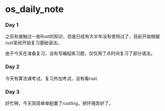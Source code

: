# os_daily_note

### Day 1
之前有接触过一些Rust的知识，但是已经有大半年没有使用过了，目前开始根据rust圣经开始复习基础语法。

由于今天在准备复习，没有写编程练习题，仅仅用了点时间复习了部分语法。


### Day 2
今天有算法课考试，复习外加考试，没有看rust

### Day 3 
好忙啊，今天简简单单配置了rustling，把环境弄好了。
